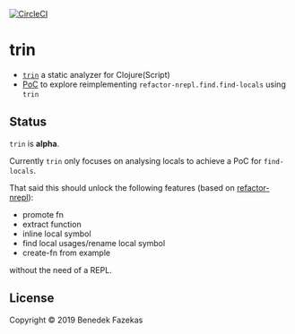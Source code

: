 [![CircleCI](https://circleci.com/gh/benedekfazekas/trin/tree/master.svg?style=svg)](https://circleci.com/gh/benedekfazekas/trin/tree/master)

# trin

- [`trin`](trin/) a static analyzer for Clojure(Script)
- [PoC](find-used-locals-trin-poc/) to explore reimplementing `refactor-nrepl.find.find-locals` using `trin`

## Status

`trin` is **alpha**.

Currently `trin` only focuses on analysing locals to achieve a PoC for `find-locals`.

That said this should unlock the following features (based on [refactor-nrepl](https://github.com/clojure-emacs/clj-refactor.el)):

- promote fn
- extract function
- inline local symbol
- find local usages/rename local symbol
- create-fn from example

without the need of a REPL.

## License

Copyright © 2019 Benedek Fazekas
